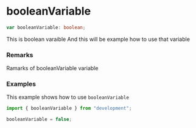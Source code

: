 # booleanVariable

```typescript
var booleanVariable: boolean;
```

This is boolean varaible
And this will be example how to use that variable

### Remarks

Ramarks of booleanVariable variable

### Examples

This example shows how to use `booleanVariable`

```typescript
import { booleanVariable } from "development";

booleanVariable = false;
```
